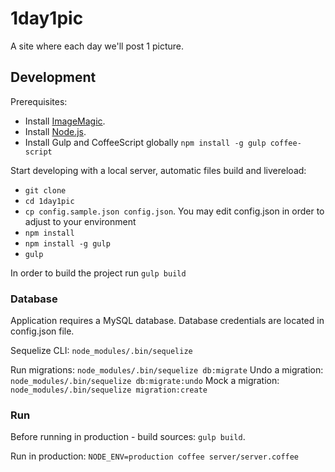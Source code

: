 # 1day1pic

A site where each day we'll post 1 picture.

## Development

Prerequisites:
* Install [ImageMagic](http://www.imagemagick.org/).
* Install [Node.js](http://nodejs.org/).
* Install Gulp and CoffeeScript globally `npm install -g gulp coffee-script`

Start developing with a local server, automatic files build and livereload:
* `git clone`
* `cd 1day1pic`
* `cp config.sample.json config.json`. You may edit config.json in order to adjust to your environment
* `npm install`
* `npm install -g gulp`
* `gulp`

In order to build the project run `gulp build`

### Database

Application requires a MySQL database. Database credentials are located in config.json file.

Sequelize CLI: `node_modules/.bin/sequelize`

Run migrations: `node_modules/.bin/sequelize db:migrate`
Undo a migration: `node_modules/.bin/sequelize db:migrate:undo`
Mock a migration: `node_modules/.bin/sequelize migration:create`

### Run

Before running in production - build sources: `gulp build`.

Run in production: `NODE_ENV=production coffee server/server.coffee`

